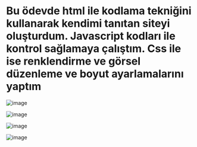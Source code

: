 # Bu ödevde html ile kodlama tekniğini kullanarak kendimi tanıtan siteyi oluşturdum. Javascript kodları ile kontrol sağlamaya çalıştım. Css ile ise renklendirme ve görsel düzenleme ve boyut ayarlamalarını yaptım


![image](https://user-images.githubusercontent.com/102390389/168492034-0e71b359-a49f-4c4b-89f6-b836e62d0ca5.png)

![image](https://user-images.githubusercontent.com/102390389/168492142-f465cd6c-9283-4c7d-9e3b-c73ec7281a8c.png)

![image](https://user-images.githubusercontent.com/102390389/168492162-f60334eb-de8e-49b3-8e29-edc61565d180.png)

![image](https://user-images.githubusercontent.com/102390389/168492186-ffbe2b9b-10c7-4fb1-8e0c-ea52c75c9a74.png)
